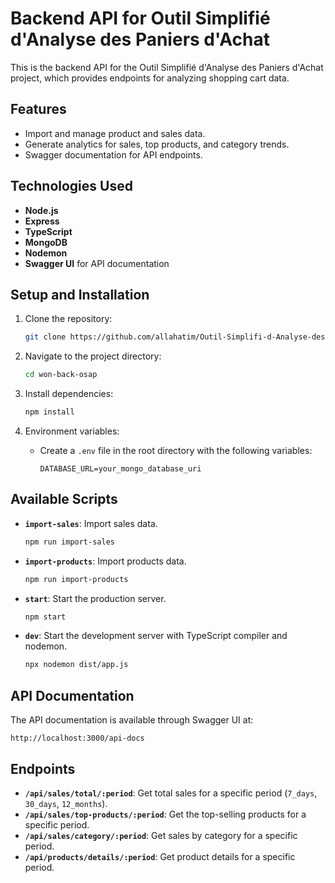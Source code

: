 
# Backend API for Outil Simplifié d'Analyse des Paniers d'Achat

This is the backend API for the Outil Simplifié d'Analyse des Paniers d'Achat project, which provides endpoints for analyzing shopping cart data.

## Features

- Import and manage product and sales data.
- Generate analytics for sales, top products, and category trends.
- Swagger documentation for API endpoints.

## Technologies Used
- **Node.js**
- **Express**
- **TypeScript**
- **MongoDB**
- **Nodemon**
- **Swagger UI** for API documentation

## Setup and Installation

1. Clone the repository:
   ```bash
   git clone https://github.com/allahatim/Outil-Simplifi-d-Analyse-des-Paniers-d-Achat.git
   ```

2. Navigate to the project directory:
   ```bash
   cd won-back-osap
   ```

3. Install dependencies:
   ```bash
   npm install
   ```

4. Environment variables:
   - Create a `.env` file in the root directory with the following variables:
     ```
     DATABASE_URL=your_mongo_database_uri
     ```

## Available Scripts

- **`import-sales`**: Import sales data.
  ```bash
  npm run import-sales
  ```

- **`import-products`**: Import products data.
  ```bash
  npm run import-products
  ```

- **`start`**: Start the production server.
  ```bash
  npm start
  ```

- **`dev`**: Start the development server with TypeScript compiler and nodemon.
  ```bash
  npx nodemon dist/app.js
  ```

## API Documentation

The API documentation is available through Swagger UI at:
```
http://localhost:3000/api-docs
```

## Endpoints

- **`/api/sales/total/:period`**: Get total sales for a specific period (`7_days`, `30_days`, `12_months`).
- **`/api/sales/top-products/:period`**: Get the top-selling products for a specific period.
- **`/api/sales/category/:period`**: Get sales by category for a specific period.
- **`/api/products/details/:period`**: Get product details for a specific period.

